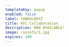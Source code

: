 ```yaml
---
templateKey: popup
enabled: false
label: SANDALBOYZ
title: KFC Collaboration
description: NOW AVAILABLE!
image: /assets/1.jpg
expires: 100
---
```

